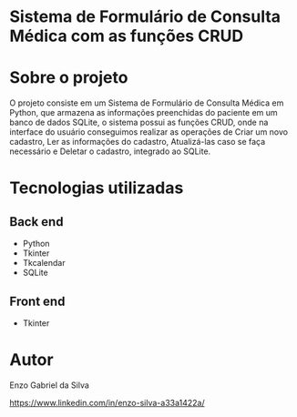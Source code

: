 #  Sistema de Formulário de Consulta Médica com as funções CRUD

# Sobre o projeto
O projeto consiste em um Sistema de Formulário de Consulta Médica em Python, que armazena as informações preenchidas do paciente em um banco de dados SQLite, o sistema possui as funções CRUD, onde na interface do usuário conseguimos realizar as operações de Criar um novo cadastro, Ler as informações do cadastro, Atualizá-las caso se faça necessário e Deletar o cadastro, integrado ao SQLite.

# Tecnologias utilizadas
## Back end
- Python
- Tkinter
- Tkcalendar
- SQLite
## Front end
- Tkinter
  
# Autor
Enzo Gabriel da Silva

https://www.linkedin.com/in/enzo-silva-a33a1422a/
